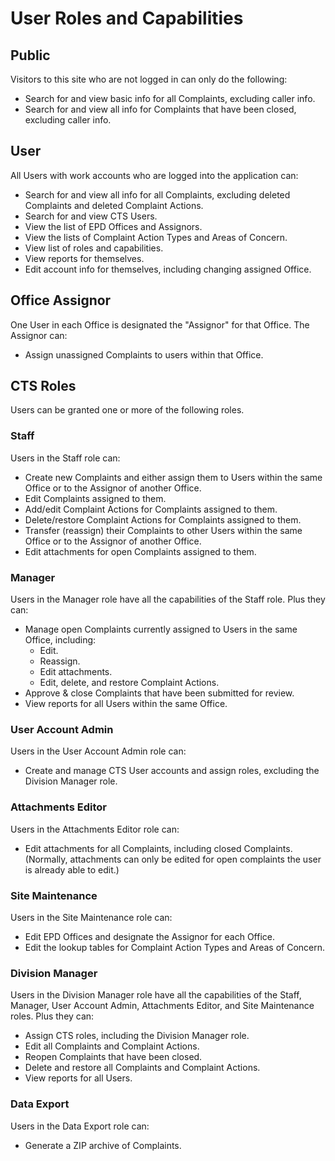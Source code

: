 # User Roles and Capabilities

## Public

Visitors to this site who are not logged in can only do the following:

* Search for and view basic info for all Complaints, excluding caller info.
* Search for and view all info for Complaints that have been closed, excluding caller info.

## User

All Users with work accounts who are logged into the application can:

* Search for and view all info for all Complaints, excluding deleted Complaints and deleted Complaint Actions.
* Search for and view CTS Users.
* View the list of EPD Offices and Assignors.
* View the lists of Complaint Action Types and Areas of Concern.
* View list of roles and capabilities.
* View reports for themselves.
* Edit account info for themselves, including changing assigned Office.

## Office Assignor

One User in each Office is designated the "Assignor" for that Office. The Assignor can:

* Assign unassigned Complaints to users within that Office.

## CTS Roles

Users can be granted one or more of the following roles.

### Staff

Users in the Staff role can:

* Create new Complaints and either assign them to Users within the same Office or to the Assignor of another Office.
* Edit Complaints assigned to them.
* Add/edit Complaint Actions for Complaints assigned to them.
* Delete/restore Complaint Actions for Complaints assigned to them.
* Transfer (reassign) their Complaints to other Users within the same Office or to the Assignor of another Office.
* Edit attachments for open Complaints assigned to them.

### Manager

Users in the Manager role have all the capabilities of the Staff role. Plus they can:

* Manage open Complaints currently assigned to Users in the same Office, including:
    * Edit.
    * Reassign.
    * Edit attachments.
    * Edit, delete, and restore Complaint Actions.
* Approve & close Complaints that have been submitted for review.
* View reports for all Users within the same Office.

### User Account Admin

Users in the User Account Admin role can:

* Create and manage CTS User accounts and assign roles, excluding the Division Manager role.

### Attachments Editor

Users in the Attachments Editor role can:

* Edit attachments for all Complaints, including closed Complaints. (Normally, attachments can only be edited for open
  complaints the user is already able to edit.)

### Site Maintenance

Users in the Site Maintenance role can:

* Edit EPD Offices and designate the Assignor for each Office.
* Edit the lookup tables for Complaint Action Types and Areas of Concern.

### Division Manager

Users in the Division Manager role have all the capabilities of the Staff, Manager, User Account Admin, Attachments
Editor, and Site Maintenance roles. Plus they can:

* Assign CTS roles, including the Division Manager role.
* Edit all Complaints and Complaint Actions.
* Reopen Complaints that have been closed.
* Delete and restore all Complaints and Complaint Actions.
* View reports for all Users.

### Data Export

Users in the Data Export role can:

* Generate a ZIP archive of Complaints.
